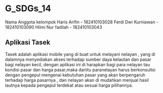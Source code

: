 # G_SDGs_14

 Nama Anggota kelompok
 Haris Arifin - 182410103028
 Ferdi Dwi Kurniawan - 182410103090
 Hilmi Nur fadilah - 182410103043

## Aplikasi Tasek
Tasek adalah aplikasi mobile yang di buat untuk melayani nelayan , yang di dalamnya menyediakan akses terhadap sumber daya kelautan dan pasar bagi nelayan kecil, dengan aplikasi ini di harapkan bagi para nelayan tau kondisi pasar dan harga pasar,maka dariitu paranelayan harus berkonsultsi dengan pengepul mengenai kebutuhan pasar yang akan berpengaruh terhadap harga pasarnya , dan nelayan akan di mudahkan menjual hasil lautnya kepada pengepul terdekat atau sesuai harga pilihannya.
